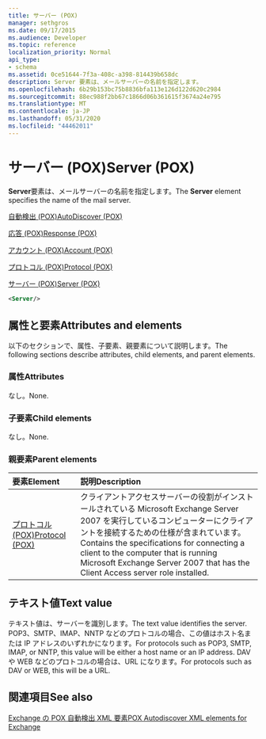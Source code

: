 ```yaml
---
title: サーバー (POX)
manager: sethgros
ms.date: 09/17/2015
ms.audience: Developer
ms.topic: reference
localization_priority: Normal
api_type:
- schema
ms.assetid: 0ce51644-7f3a-408c-a398-814439b658dc
description: Server 要素は、メールサーバーの名前を指定します。
ms.openlocfilehash: 6b29b153bc75b8836bfa113e126d122d620c2984
ms.sourcegitcommit: 88ec988f2bb67c1866d06b361615f3674a24e795
ms.translationtype: MT
ms.contentlocale: ja-JP
ms.lasthandoff: 05/31/2020
ms.locfileid: "44462011"
---
```

# <a name="server-pox"></a><span data-ttu-id="cba19-103">サーバー (POX)</span><span class="sxs-lookup"><span data-stu-id="cba19-103">Server (POX)</span></span>

<span data-ttu-id="cba19-104">**Server**要素は、メールサーバーの名前を指定します。</span><span class="sxs-lookup"><span data-stu-id="cba19-104">The **Server** element specifies the name of the mail server.</span></span> 
  
[<span data-ttu-id="cba19-105">自動検出 (POX)</span><span class="sxs-lookup"><span data-stu-id="cba19-105">AutoDiscover (POX)</span></span>](autodiscover-pox.md)
  
[<span data-ttu-id="cba19-106">応答 (POX)</span><span class="sxs-lookup"><span data-stu-id="cba19-106">Response (POX)</span></span>](response-pox.md)
  
[<span data-ttu-id="cba19-107">アカウント (POX)</span><span class="sxs-lookup"><span data-stu-id="cba19-107">Account (POX)</span></span>](account-pox.md)
  
[<span data-ttu-id="cba19-108">プロトコル (POX)</span><span class="sxs-lookup"><span data-stu-id="cba19-108">Protocol (POX)</span></span>](protocol-pox.md)
  
[<span data-ttu-id="cba19-109">サーバー (POX)</span><span class="sxs-lookup"><span data-stu-id="cba19-109">Server (POX)</span></span>](server-pox.md)
  
```xml
<Server/>
```

## <a name="attributes-and-elements"></a><span data-ttu-id="cba19-110">属性と要素</span><span class="sxs-lookup"><span data-stu-id="cba19-110">Attributes and elements</span></span>

<span data-ttu-id="cba19-111">以下のセクションで、属性、子要素、親要素について説明します。</span><span class="sxs-lookup"><span data-stu-id="cba19-111">The following sections describe attributes, child elements, and parent elements.</span></span>
  
### <a name="attributes"></a><span data-ttu-id="cba19-112">属性</span><span class="sxs-lookup"><span data-stu-id="cba19-112">Attributes</span></span>

<span data-ttu-id="cba19-113">なし。</span><span class="sxs-lookup"><span data-stu-id="cba19-113">None.</span></span>
  
### <a name="child-elements"></a><span data-ttu-id="cba19-114">子要素</span><span class="sxs-lookup"><span data-stu-id="cba19-114">Child elements</span></span>

<span data-ttu-id="cba19-115">なし。</span><span class="sxs-lookup"><span data-stu-id="cba19-115">None.</span></span>
  
### <a name="parent-elements"></a><span data-ttu-id="cba19-116">親要素</span><span class="sxs-lookup"><span data-stu-id="cba19-116">Parent elements</span></span>

|<span data-ttu-id="cba19-117">**要素**</span><span class="sxs-lookup"><span data-stu-id="cba19-117">**Element**</span></span>|<span data-ttu-id="cba19-118">**説明**</span><span class="sxs-lookup"><span data-stu-id="cba19-118">**Description**</span></span>|
|:-----|:-----|
|[<span data-ttu-id="cba19-119">プロトコル (POX)</span><span class="sxs-lookup"><span data-stu-id="cba19-119">Protocol (POX)</span></span>](protocol-pox.md) <br/> |<span data-ttu-id="cba19-120">クライアントアクセスサーバーの役割がインストールされている Microsoft Exchange Server 2007 を実行しているコンピューターにクライアントを接続するための仕様が含まれています。</span><span class="sxs-lookup"><span data-stu-id="cba19-120">Contains the specifications for connecting a client to the computer that is running Microsoft Exchange Server 2007 that has the Client Access server role installed.</span></span>  <br/> |
   
## <a name="text-value"></a><span data-ttu-id="cba19-121">テキスト値</span><span class="sxs-lookup"><span data-stu-id="cba19-121">Text value</span></span>

<span data-ttu-id="cba19-122">テキスト値は、サーバーを識別します。</span><span class="sxs-lookup"><span data-stu-id="cba19-122">The text value identifies the server.</span></span> <span data-ttu-id="cba19-123">POP3、SMTP、IMAP、NNTP などのプロトコルの場合、この値はホスト名または IP アドレスのいずれかになります。</span><span class="sxs-lookup"><span data-stu-id="cba19-123">For protocols such as POP3, SMTP, IMAP, or NNTP, this value will be either a host name or an IP address.</span></span> <span data-ttu-id="cba19-124">DAV や WEB などのプロトコルの場合は、URL になります。</span><span class="sxs-lookup"><span data-stu-id="cba19-124">For protocols such as DAV or WEB, this will be a URL.</span></span>
  
## <a name="see-also"></a><span data-ttu-id="cba19-125">関連項目</span><span class="sxs-lookup"><span data-stu-id="cba19-125">See also</span></span>



[<span data-ttu-id="cba19-126">Exchange の POX 自動検出 XML 要素</span><span class="sxs-lookup"><span data-stu-id="cba19-126">POX Autodiscover XML elements for Exchange</span></span>](pox-autodiscover-xml-elements-for-exchange.md)

